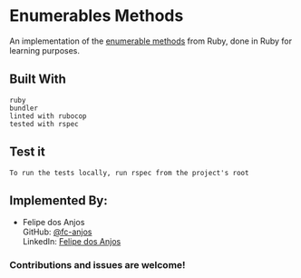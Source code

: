 <!-- TITLE -->
# Enumerables Methods 
An implementation of the [enumerable methods](https://www.theodinproject.com/courses/ruby-programming/lessons/advanced-building-blocks) from Ruby, done in Ruby for learning purposes.

## Built With
    ruby 
    bundler
    linted with rubocop
    tested with rspec
    
## Test it
    To run the tests locally, run rspec from the project's root


<!-- AUTHORS -->
## Implemented By:
* Felipe dos Anjos  
GitHub: [@fc-anjos](https://github.com/fc-anjos)  
LinkedIn: [Felipe dos Anjos](https://www.linkedin.com/in/felipe-cavalheiro-dos-anjos-4792a8176/)  


<!-- LICENSE -->

### Contributions and issues are welcome!

